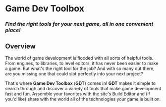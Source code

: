 # Game Dev Toolbox

### _Find the right tools for your next game, all in one convenient place!_

## Overview

The world of game development is flooded with all sorts of helpful tools. From engines, to libraries, to level editors, it has never been easier to make a game. But what's the right tool for the job? And with so many out there, are you missing one that could slot perfectly into your next project?

That's where **Game Dev Toolbox** (**GDT**) comes in! **GDT** makes it simple to search through and discover a variety of tools that make game development fast and fun. Assemble your favorites with the site's Build Editor and (if you'd like) share with the world all of the technologies your game is built on.
